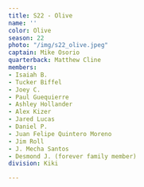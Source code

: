 ```yaml
---
title: S22 - Olive
name: ''
color: Olive
season: 22
photo: "/img/s22_olive.jpeg"
captain: Mike Osorio
quarterback: Matthew Cline
members:
- Isaiah B.
- Tucker Biffel
- Joey C.
- Paul Guequierre
- Ashley Hollander
- Alex Kizer
- Jared Lucas
- Daniel P.
- Juan Felipe Quintero Moreno
- Jim Roll
- J. Mecha Santos
- Desmond J. (forever family member)
division: Kiki

---
```

